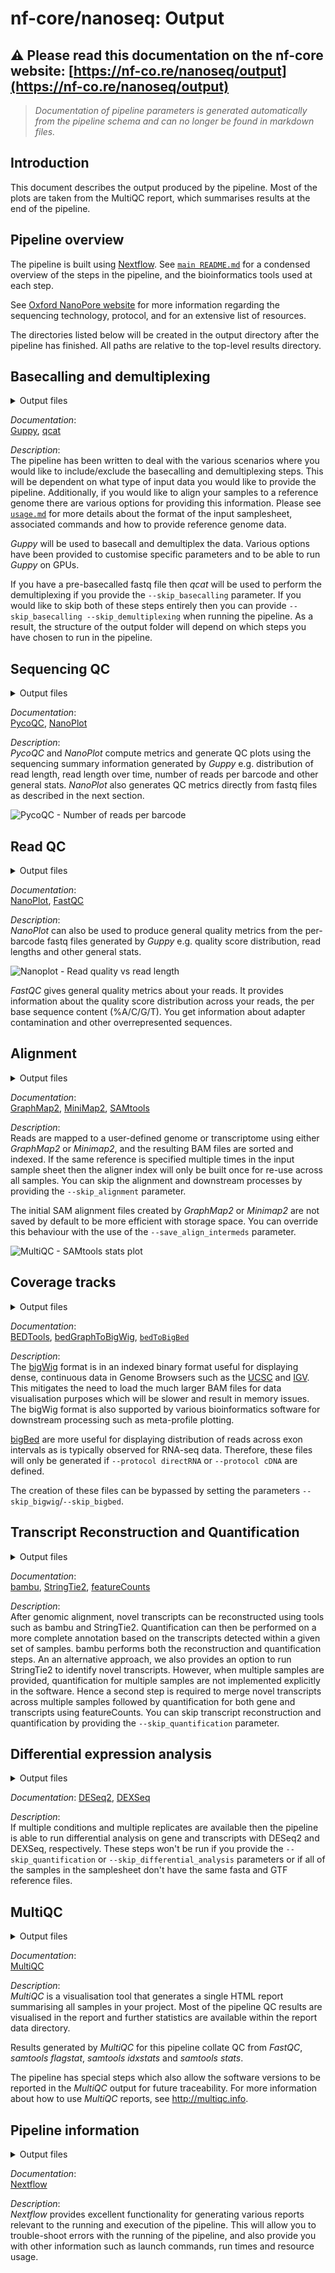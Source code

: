 # nf-core/nanoseq: Output

## :warning: Please read this documentation on the nf-core website: [https://nf-co.re/nanoseq/output](https://nf-co.re/nanoseq/output)

> _Documentation of pipeline parameters is generated automatically from the pipeline schema and can no longer be found in markdown files._

## Introduction

This document describes the output produced by the pipeline. Most of the plots are taken from the MultiQC report, which summarises results at the end of the pipeline.

## Pipeline overview

The pipeline is built using [Nextflow](https://www.nextflow.io/). See [`main README.md`](../README.md) for a condensed overview of the steps in the pipeline, and the bioinformatics tools used at each step.

See [Oxford NanoPore website](https://nanoporetech.com/) for more information regarding the sequencing technology, protocol, and for an extensive list of resources.

The directories listed below will be created in the output directory after the pipeline has finished. All paths are relative to the top-level results directory.

## Basecalling and demultiplexing

<details markdown="1">
<summary>Output files</summary>

* `guppy/fastq/`  
  Merged fastq output files for each barcode.
* `guppy/basecalling/<barcode*>/`  
  fastq output files for each barcode.
* `guppy/basecalling/unclassified/`  
  fastq files with reads were unassigned to any given barcode.
* `guppy/basecalling/sequencing_summary.txt`  
  Sequencing summary file generated by *Guppy*.
* `guppy/basecalling/sequencing_telemetry.js`  
  Sequencing telemetry file generated by *Guppy*.
* `guppy/basecalling/guppy_basecaller_log-<date>.log`  
  Log file for *Guppy* execution.
* `qcat/fastq/<barcode*>.fastq.gz`  
  fastq output files for each barcode.
* `qcat/fastq/none.fastq.gz`  
  fastq file with reads were unassigned to any given barcode.

</details>

*Documentation*:  
[Guppy](https://nanoporetech.com/nanopore-sequencing-data-analysis), [qcat](https://github.com/nanoporetech/qcat)

*Description*:  
The pipeline has been written to deal with the various scenarios where you would like to include/exclude the basecalling and demultiplexing steps. This will be dependent on what type of input data you would like to provide the pipeline. Additionally, if you would like to align your samples to a reference genome there are various options for providing this information. Please see [`usage.md`](usage.md#--input) for more details about the format of the input samplesheet, associated commands and how to provide reference genome data.

*Guppy* will be used to basecall and demultiplex the data. Various options have been provided to customise specific parameters and to be able to run *Guppy* on GPUs.

If you have a pre-basecalled fastq file then *qcat* will be used to perform the demultiplexing if you provide the `--skip_basecalling` parameter. If you would like to skip both of these steps entirely then you can provide `--skip_basecalling --skip_demultiplexing` when running the pipeline. As a result, the structure of the output folder will depend on which steps you have chosen to run in the pipeline.

## Sequencing QC

<details markdown="1">
<summary>Output files</summary>

* `pycoqc/pycoqc.html`  
  `*.html` file that includes a run summary and graphical representation of various QC metrics including distribution of read length, distribution of read quality scores, mean read quality per sequence length, output per channel over experiment time and percentage of reads per barcode.  
* `nanoplot/summary/`  
  `*.html` files for QC metrics and individual `*.png` image files for plots.

</details>

*Documentation*:  
[PycoQC](https://github.com/a-slide/pycoQC), [NanoPlot](https://github.com/wdecoster/NanoPlot)

*Description*:  
*PycoQC* and *NanoPlot* compute metrics and generate QC plots using the sequencing summary information generated by *Guppy* e.g. distribution of read length, read length over time, number of reads per barcode and other general stats. *NanoPlot* also generates QC metrics directly from fastq files as described in the next section.

![PycoQC - Number of reads per barcode](images/pycoqc_readsperbarcode.png)

## Read QC

<details markdown="1">
<summary>Output files</summary>

* `nanoplot/fastq/<SAMPLE>/`  
  Per-sample `*.html` files for QC metrics and individual `*.png` image files for plots.
* `fastqc/`  
  *FastQC* `*.html` and `*.zip` files.  

</details>

*Documentation*:  
[NanoPlot](https://github.com/wdecoster/NanoPlot), [FastQC](http://www.bioinformatics.babraham.ac.uk/projects/fastqc/Help/)

*Description*:  
*NanoPlot* can also be used to produce general quality metrics from the per-barcode fastq files generated by *Guppy* e.g. quality score distribution, read lengths and other general stats.

![Nanoplot - Read quality vs read length](images/nanoplot_readlengthquality.png)

*FastQC* gives general quality metrics about your reads. It provides information about the quality score distribution across your reads, the per base sequence content (%A/C/G/T). You get information about adapter contamination and other overrepresented sequences.  

## Alignment

<details markdown="1">
<summary>Output files</summary>

* `<ALIGNER>/bam`  
  Per-sample coordinate sorted alignment files in [`*.bam`](https://samtools.github.io/hts-specs/SAMv1.pdf) format.
* `<ALIGNER>/bam_index`  
  Per-sample coordinate sorted alignment index files in [`*.bai`](https://samtools.github.io/hts-specs/SAMv1.pdf) format.
* `<ALIGNER>/samtools_stats/`  
  *SAMtools* `*.flagstat`, `*.idxstats` and `*.stats` files generated from the alignment files.

</details>

*Documentation*:  
[GraphMap2](https://github.com/lbcb-sci/graphmap2), [MiniMap2](https://github.com/lh3/minimap2), [SAMtools](http://samtools.sourceforge.net/)

*Description*:  
Reads are mapped to a user-defined genome or transcriptome using either *GraphMap2* or *Minimap2*, and the resulting BAM files are sorted and indexed. If the same reference is specified multiple times in the input sample sheet then the aligner index will only be built once for re-use across all samples. You can skip the alignment and downstream processes by providing the `--skip_alignment` parameter.

The initial SAM alignment files created by *GraphMap2* or *Minimap2* are not saved by default to be more efficient with storage space. You can override this behaviour with the use of the `--save_align_intermeds` parameter.

![MultiQC - SAMtools stats plot](images/mqc_samtools_stats_plot.png)

## Coverage tracks

<details markdown="1">
<summary>Output files</summary>

* `<ALIGNER>/bigwig/`  
  Per-sample `*.bigWig` files.
* `<ALIGNER>/bigbed/`  
  Per-sample `*.bigBed` files.

</details>

*Documentation*:  
[BEDTools](https://bedtools.readthedocs.io/en/latest/), [bedGraphToBigWig](https://genome.ucsc.edu/goldenpath/help/bigWig.html#Ex3), [`bedToBigBed`](https://genome.ucsc.edu/goldenPath/help/bigBed.html#Ex2)

*Description*:  
The [bigWig](https://genome.ucsc.edu/goldenpath/help/bigWig.html) format is in an indexed binary format useful for displaying dense, continuous data in Genome Browsers such as the [UCSC](https://genome.ucsc.edu/cgi-bin/hgTracks) and [IGV](http://software.broadinstitute.org/software/igv/). This mitigates the need to load the much larger BAM files for data visualisation purposes which will be slower and result in memory issues. The bigWig format is also supported by various bioinformatics software for downstream processing such as meta-profile plotting.

[bigBed](https://genome.ucsc.edu/goldenPath/help/bigBed.html) are more useful for displaying distribution of reads across exon intervals as is typically observed for RNA-seq data. Therefore, these files will only be generated if `--protocol directRNA` or `--protocol cDNA` are defined.

The creation of these files can be bypassed by setting the parameters `--skip_bigwig`/`--skip_bigbed`.

## Transcript Reconstruction and Quantification

<details markdown="1">
<summary>Output files</summary>

If bambu is used:

* `bambu/`  
  * `extended_annotations.gtf` - a gtf file that contains both annotated and novel transcripts  
  * `counts_gene.txt` - gene expression estimates
  * `counts_transcript.txt` - transcript expression estimates

If StringTie2 is used:

* `stringtie2/`
  * `*.bam`
     Per-sample coordinate sorted alignment files in [`*.bam`](https://samtools.github.io/hts-specs/SAMv1.pdf) format.
  * `*.stringtie.gtf`
     Per-sample annotations for novel transcripts obtained in *StringTie2*.
  * `stringtie.merged.gtf`
     Extended annotation that combines provided gtf with gtf files from each sample via *StringTie2 Merge*.
  * `counts_gene.txt` - gene expression estimates calculated by featureCounts.
  * `counts_gene.txt.summary` - featureCounts gene level log file.
  * `counts_transcript.txt` - transcript expression estimates calculated by featureCounts.
  * `counts_transcript.txt.summary` - featureCounts transcript level log file.

</details>

*Documentation*:  
[bambu](https://github.com/GoekeLab/bambu), [StringTie2](https://ccb.jhu.edu/software/stringtie/), [featureCounts](http://bioinf.wehi.edu.au/featureCounts/)

*Description*:  
After genomic alignment, novel transcripts can be reconstructed using tools such as bambu and StringTie2. Quantification can then be performed on a more complete annotation based on the transcripts detected within a given set of samples. bambu performs both the reconstruction and quantification steps. An an alternative approach, we also provides an option to run StringTie2 to identify novel transcripts. However, when multiple samples are provided, quantification for multiple samples are not implemented explicitly in the software. Hence a second step is required to merge novel transcripts across multiple samples followed by quantification for both gene and transcripts using featureCounts. You can skip transcript reconstruction and quantification by providing the `--skip_quantification` parameter.

## Differential expression analysis

<details markdown="1">
<summary>Output files</summary>

* `<QUANTIFICATION_METHOD>/deseq2/deseq2.results.txt` - a `.txt` file that can contains differential expression results for genes.
* `<QUANTIFICATION_METHOD>/dexseq/dexseq.results.txt` - a `.txt` file that can contains differential expression results for transcripts.

</details>

*Documentation*:
[DESeq2](https://bioconductor.org/packages/release/bioc/html/DESeq2.html), [DEXSeq](https://bioconductor.org/packages/release/bioc/html/DEXSeq.html)

*Description*:  
If multiple conditions and multiple replicates are available then the pipeline is able to run differential analysis on gene and transcripts with DESeq2 and DEXSeq, respectively. These steps won't be run if you provide the `--skip_quantification` or `--skip_differential_analysis` parameters or if all of the samples in the samplesheet don't have the same fasta and GTF reference files.

## MultiQC

<details markdown="1">
<summary>Output files</summary>

* `multiqc/`  
  * `multiqc_report.html` - a standalone HTML file that can be viewed in your web browser.
  * `multiqc_data/` - directory containing parsed statistics from the different tools used in the pipeline.
  * `multiqc_plots/` - directory containing static images from the report in various formats.

</details>

*Documentation*:  
[MultiQC](https://multiqc.info/docs/)

*Description*:  
*MultiQC* is a visualisation tool that generates a single HTML report summarising all samples in your project. Most of the pipeline QC results are visualised in the report and further statistics are available within the report data directory.  

Results generated by *MultiQC* for this pipeline collate QC from *FastQC*, *samtools flagstat*, *samtools idxstats* and *samtools stats*.

The pipeline has special steps which also allow the software versions to be reported in the *MultiQC* output for future traceability. For more information about how to use *MultiQC* reports, see <http://multiqc.info>.

## Pipeline information

<details markdown="1">
<summary>Output files</summary>

* `pipeline_info/`  
  * Reports generated by the pipeline - `pipeline_report.html`, `pipeline_report.txt` and `software_versions.csv`.
  * Reports generated by *Nextflow* - `execution_report.html`, `execution_timeline.html`, `execution_trace.txt` and `pipeline_dag.svg`.
  * Reformatted sample sheet files used as input to the pipeline - `samplesheet_reformat.csv`.
  * Documentation for interpretation of results in HTML format - `results_description.html`.

</details>

*Documentation*:  
[Nextflow](https://www.nextflow.io/docs/latest/tracing.html)

*Description*:  
*Nextflow* provides excellent functionality for generating various reports relevant to the running and execution of the pipeline. This will allow you to trouble-shoot errors with the running of the pipeline, and also provide you with other information such as launch commands, run times and resource usage.
